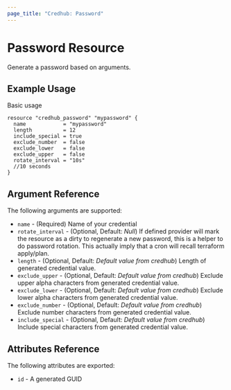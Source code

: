 ```yaml
---
page_title: "Credhub: Password"
---
```


# Password Resource

Generate a password based on arguments.

## Example Usage

Basic usage

```hcl
resource "credhub_password" "mypassword" {
  name            = "mypassword"
  length          = 12
  include_special = true
  exclude_number  = false
  exclude_lower   = false
  exclude_upper   = false
  rotate_interval = "10s"
  //10 seconds
}
```

## Argument Reference

The following arguments are supported:

- `name` - (Required) Name of your credential
- `rotate_interval` - (Optional, Default: *Null*) If defined provider will mark the resource as a dirty to regenerate a new password, this is a helper to do password rotation. This actually imply that a cron will recall terraform apply/plan.
- `length` - (Optional, Default: *Default value from credhub*) Length of generated credential value.
- `exclude_upper` - (Optional, Default: *Default value from credhub*) Exclude upper alpha characters from generated credential value.
- `exclude_lower` - (Optional, Default: *Default value from credhub*) Exclude lower alpha characters from generated credential value.
- `exclude_number` - (Optional, Default: *Default value from credhub*) Exclude number characters from generated credential value.
- `include_special` - (Optional, Default: *Default value from credhub*) Include special characters from generated credential value.

## Attributes Reference

The following attributes are exported:

* `id` - A generated GUID
